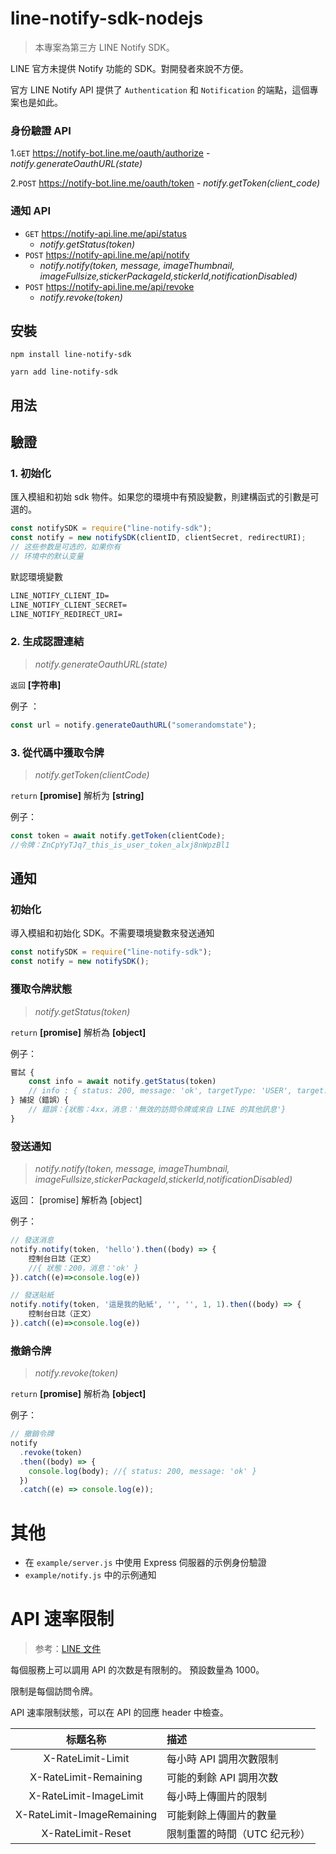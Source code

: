 # line-notify-sdk-nodejs

> 本專案為第三方 LINE Notify SDK。

LINE 官方未提供 Notify 功能的 SDK。對開發者來說不方便。

官方 LINE Notify API 提供了 `Authentication` 和 `Notification` 的端點，這個專案也是如此。

### 身份驗證 API

1.`GET` https://notify-bot.line.me/oauth/authorize - _notify.generateOauthURL(state)_

2.`POST` https://notify-bot.line.me/oauth/token - _notify.getToken(client_code)_

### 通知 API

- `GET` https://notify-api.line.me/api/status
  - _notify.getStatus(token)_
- `POST` https://notify-api.line.me/api/notify
  - _notify.notify(token, message, imageThumbnail, imageFullsize,stickerPackageId,stickerId,notificationDisabled)_
- `POST` https://notify-api.line.me/api/revoke
  - _notify.revoke(token)_

## 安裝

```shell
npm install line-notify-sdk
```

```shell
yarn add line-notify-sdk
```

## 用法

## 驗證

### 1. 初始化

匯入模組和初始 sdk 物件。如果您的環境中有預設變數，則建構函式的引數是可選的。

```javascript
const notifySDK = require("line-notify-sdk");
const notify = new notifySDK(clientID, clientSecret, redirectURI);
// 这些参数是可选的，如果你有
// 环境中的默认变量
```

默認環境變數

```md
LINE_NOTIFY_CLIENT_ID=
LINE_NOTIFY_CLIENT_SECRET=
LINE_NOTIFY_REDIRECT_URI=
```

### 2. 生成認證連結

> _notify.generateOauthURL(state)_

`返回` **[字符串]**

例子 ：

```javascript
const url = notify.generateOauthURL("somerandomstate");
```

### 3. 從代碼中獲取令牌

> _notify.getToken(clientCode)_

`return` **[promise]** 解析为 **[string]**

例子：

```javascript
const token = await notify.getToken(clientCode);
//令牌：ZnCpYyTJq7_this_is_user_token_alxj8nWpzBl1
```

## 通知

### 初始化

導入模組和初始化 SDK。不需要環境變數來發送通知

```javascript
const notifySDK = require("line-notify-sdk");
const notify = new notifySDK();
```

### 獲取令牌狀態

> _notify.getStatus(token)_

`return` **[promise]** 解析為 **[object]**

例子：

```javascript
嘗試 {
    const info = await notify.getStatus(token)
    // info : { status: 200, message: 'ok', targetType: 'USER', target: 'yiyu0x' }
} 捕捉（錯誤）{
    // 錯誤：{狀態：4xx，消息：'無效的訪問令牌或來自 LINE 的其他訊息'}
}
```

### 發送通知

> _notify.notify(token, message, imageThumbnail, imageFullsize,stickerPackageId,stickerId,notificationDisabled)_

返回： [promise] 解析為 [object]

例子：

```javascript
// 發送消息
notify.notify(token, 'hello').then((body) => {
    控制台日誌（正文）
    //{ 狀態：200，消息：'ok' }
}).catch((e)=>console.log(e))

// 發送貼紙
notify.notify(token, '這是我的貼紙', '', '', 1, 1).then((body) => {
    控制台日誌（正文）
}).catch((e)=>console.log(e))
```

### 撤銷令牌

> _notify.revoke(token)_

`return` **[promise]** 解析為 **[object]**

例子：

```javascript
// 撤銷令牌
notify
  .revoke(token)
  .then((body) => {
    console.log(body); //{ status: 200, message: 'ok' }
  })
  .catch((e) => console.log(e));
```

# 其他

- 在 `example/server.js` 中使用 Express 伺服器的示例身份驗證
- `example/notify.js` 中的示例通知

# API 速率限制

> 参考：[LINE 文件](https://notify-bot.line.me/doc/en/)

每個服務上可以調用 API 的次数是有限制的。
預設数量為 1000。

限制是每個訪問令牌。

API 速率限制狀態，可以在 API 的回應 header 中檢查。

|          标题名称          | 描述                         |
| :------------------------: | :--------------------------- |
|     X-RateLimit-Limit      | 每小時 API 調用次數限制      |
|   X-RateLimit-Remaining    | 可能的剩餘 API 調用次数      |
|   X-RateLimit-ImageLimit   | 每小時上傳圖片的限制         |
| X-RateLimit-ImageRemaining | 可能剩餘上傳圖片的數量       |
|     X-RateLimit-Reset      | 限制重置的時間（UTC 纪元秒） |
